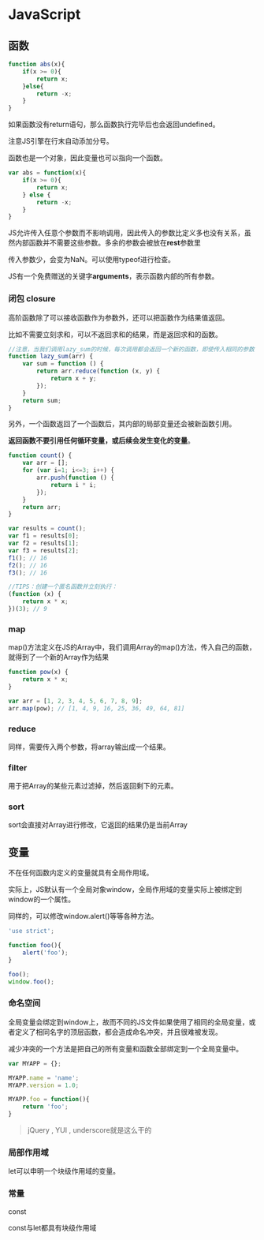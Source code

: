 # JavaScript

## 函数

```javascript
function abs(x){
    if(x >= 0){
        return x;
    }else{
        return -x;
    }
}
```

如果函数没有return语句，那么函数执行完毕后也会返回undefined。

注意JS引擎在行末自动添加分号。

函数也是一个对象，因此变量也可以指向一个函数。

```javascript
var abs = function(x){
  	if(x >= 0){
      	return x;
  	} else {
      	return -x;
  	}
}
```

JS允许传入任意个参数而不影响调用，因此传入的参数比定义多也没有关系，虽然内部函数并不需要这些参数。多余的参数会被放在**rest**参数里

传入参数少，会变为NaN。可以使用typeof进行检查。

JS有一个免费赠送的关键字**arguments**，表示函数内部的所有参数。

### 闭包 closure

高阶函数除了可以接收函数作为参数外，还可以把函数作为结果值返回。

比如不需要立刻求和，可以不返回求和的结果，而是返回求和的函数。

```javascript
//注意，当我们调用lazy_sum的时候，每次调用都会返回一个新的函数，即使传入相同的参数
function lazy_sum(arr) {
    var sum = function () {
        return arr.reduce(function (x, y) {
            return x + y;
        });
    }
    return sum;
}
```

另外，一个函数返回了一个函数后，其内部的局部变量还会被新函数引用。

**返回函数不要引用任何循环变量，或后续会发生变化的变量**。

```javascript
function count() {
    var arr = [];
    for (var i=1; i<=3; i++) {
        arr.push(function () {
            return i * i;
        });
    }
    return arr;
}

var results = count();
var f1 = results[0];
var f2 = results[1];
var f3 = results[2];
f1(); // 16
f2(); // 16
f3(); // 16

//TIPS：创建一个匿名函数并立刻执行：
(function (x) {
    return x * x;
})(3); // 9
```



### map

map()方法定义在JS的Array中，我们调用Array的map()方法，传入自己的函数，就得到了一个新的Array作为结果

```javascript
function pow(x) {
    return x * x;
}

var arr = [1, 2, 3, 4, 5, 6, 7, 8, 9];
arr.map(pow); // [1, 4, 9, 16, 25, 36, 49, 64, 81]
```

### reduce

同样，需要传入两个参数，将array输出成一个结果。

### filter

用于把Array的某些元素过滤掉，然后返回剩下的元素。

### sort

sort会直接对Array进行修改，它返回的结果仍是当前Array

## 变量

不在任何函数内定义的变量就具有全局作用域。

实际上，JS默认有一个全局对象window，全局作用域的变量实际上被绑定到window的一个属性。

同样的，可以修改window.alert()等等各种方法。

```javascript
'use strict';

function foo(){
    alert('foo');
}

foo();
window.foo();
```

### 命名空间

全局变量会绑定到window上，故而不同的JS文件如果使用了相同的全局变量，或者定义了相同名字的顶层函数，都会造成命名冲突，并且很难被发现。

减少冲突的一个方法是把自己的所有变量和函数全部绑定到一个全局变量中。

```javascript
var MYAPP = {};

MYAPP.name = 'name';
MYAPP.version = 1.0;

MYAPP.foo = function(){
    return 'foo';
}
```

> jQuery , YUI , underscore就是这么干的



### 局部作用域

let可以申明一个块级作用域的变量。

### 常量

const

const与let都具有块级作用域

